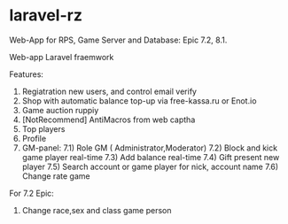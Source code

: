 # laravel-rz
Web-App for RPS, Game Server and Database: Epic 7.2, 8.1.

Web-app Laravel fraemwork

Features:

1) Regiatration new users, and control email verify
2) Shop with automatic balance top-up via free-kassa.ru or Enot.io
3) Game auction ruppiy
4) [NotRecommend] AntiMacros from web captha
5) Top players
6) Profile
7) GM-panel:
  7.1) Role GM ( Administrator,Moderator)
  7.2) Block and kick game player real-time
  7.3) Add balance real-time
  7.4) Gift present new player
  7.5) Search account or game player for nick, account name
  7.6) Change rate game

For 7.2 Epic:
1) Change race,sex and class game person
